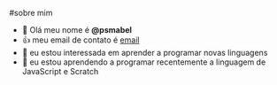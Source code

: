 #sobre mim
- 👋 Olá meu nome é **@psmabel**
- :+1: meu email de contato é [email](maria.pinheiro.santos26@escola.pr.gov.br)
- 👀 eu estou interessada em aprender a programar novas linguagens
- 🌱 eu estou aprendendo a programar recentemente a linguagem de JavaScript e Scratch
